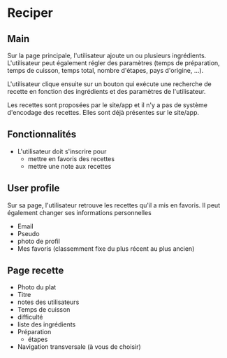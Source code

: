 # Reciper

## Main

Sur la page principale, l'utilisateur ajoute un ou plusieurs ingrédients. L'utilisateur peut également régler des paramètres (temps de préparation, temps de cuisson, temps total, nombre d'étapes, pays d'origine, ...).

L'utilisateur clique ensuite sur un bouton qui exécute une recherche de recette en fonction des ingrédients et des paramètres de l'utilisateur.

Les recettes sont proposées par le site/app et il n'y a pas de système d'encodage des recettes. Elles sont déjà présentes sur le site/app.

## Fonctionnalités
- L'utilisateur doit s'inscrire pour
	- mettre en favoris des recettes
	- mettre une note aux recettes

## User profile

Sur sa page, l'utilisateur retrouve les recettes qu'il a mis en favoris.
Il peut également changer ses informations personnelles

- Email
- Pseudo
- photo de profil
- Mes favoris (classemment fixe du plus récent au plus ancien)

## Page recette
- Photo du plat
- Titre
- notes des utilisateurs
- Temps de cuisson
- difficulté
- liste des ingrédients
- Préparation
	- étapes
- Navigation transversale (à vous de choisir)	
